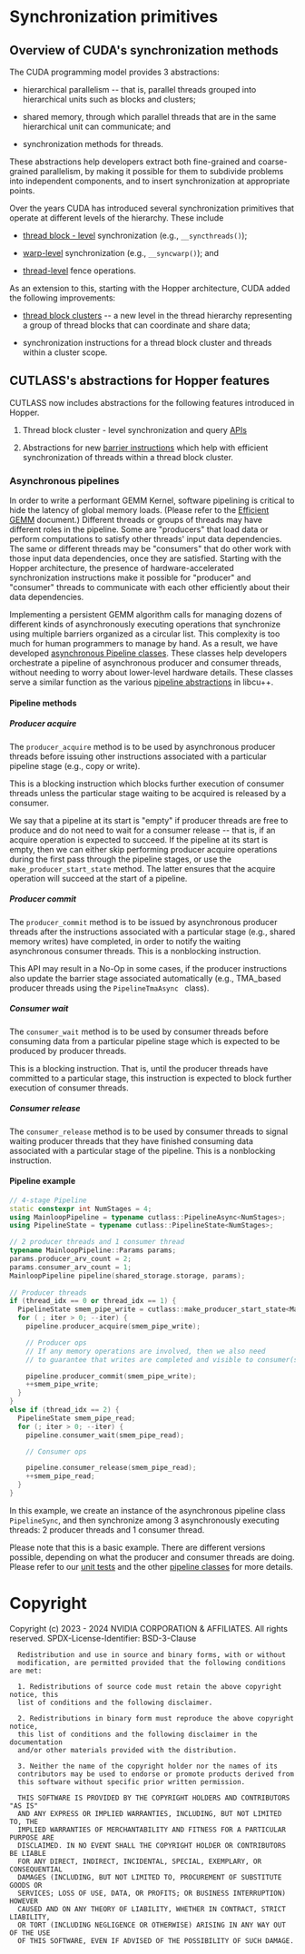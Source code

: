 # Synchronization primitives

## Overview of CUDA's synchronization methods

The CUDA programming model provides 3 abstractions:

* hierarchical parallelism -- that is, parallel threads
  grouped into hierarchical units such as blocks and clusters;

* shared memory, through which parallel threads that are
  in the same hierarchical unit can communicate; and

* synchronization methods for threads.

These abstractions help developers extract
both fine-grained and coarse-grained parallelism,
by making it possible for them to subdivide problems
into independent components,
and to insert synchronization at appropriate points.

Over the years CUDA has introduced several synchronization primitives
that operate at different levels of the hierarchy.
These include

* [thread block - level](https://docs.nvidia.com/cuda/cuda-c-programming-guide/index.html#synchronization-functions) synchronization (e.g., `__syncthreads()`);

* [warp-level](https://developer.nvidia.com/blog/using-cuda-warp-level-primitives/) synchronization (e.g., `__syncwarp()`); and

* [thread-level](https://docs.nvidia.com/cuda/cuda-c-programming-guide/#memory-fence-functions) fence operations.

As an extension to this, starting with the Hopper architecture, CUDA added the following improvements:

* [thread block clusters](https://docs.nvidia.com/cuda/cuda-c-programming-guide/index.html#thread-block-clusters) --
  a new level in the thread hierarchy representing
  a group of thread blocks that can coordinate and share data;

* synchronization instructions for a thread block cluster and threads within a cluster scope.

## CUTLASS's abstractions for Hopper features

CUTLASS now includes abstractions
for the following features introduced in Hopper.

1. Thread block cluster - level synchronization and query
   [APIs](/include/cute/arch/cluster_sm90.hpp)

2. Abstractions for new
   [barrier instructions](/include/cutlass/arch/barrier.h)
   which help with efficient synchronization
   of threads within a thread block cluster.

### Asynchronous pipelines

In order to write a performant GEMM Kernel,
software pipelining is critical to hide the latency of global memory loads.
(Please refer to the
[Efficient GEMM](/media/docs/efficient_gemm.md#pipelining) document.)
Different threads or groups of threads
may have different roles in the pipeline.
Some are "producers" that load data or perform computations
to satisfy other threads' input data dependencies.
The same or different threads may be "consumers"
that do other work with those input data dependencies,
once they are satisfied.
Starting with the Hopper architecture,
the presence of hardware-accelerated synchronization instructions
make it possible for "producer" and "consumer" threads
to communicate with each other efficiently
about their data dependencies.

Implementing a persistent GEMM algorithm calls for managing
dozens of different kinds of asynchronously executing operations
that synchronize using multiple barriers organized as a circular list.
This complexity is too much for human programmers to manage by hand.
As a result, we have developed
[asynchronous Pipeline classes](/include/cutlass/pipeline/).
These classes help developers orchestrate a pipeline
of asynchronous producer and consumer threads,
without needing to worry about lower-level hardware details.
These classes serve a similar function as the various
[pipeline abstractions](https://nvidia.github.io/libcudacxx/extended_api/synchronization_primitives/pipeline.html)
in libcu++.

#### Pipeline methods 
  
##### Producer acquire 

The `producer_acquire` method is to be used by asynchronous producer threads
before issuing other instructions associated with a particular pipeline stage
(e.g., copy or write).

This is a blocking instruction
which blocks further execution of consumer threads
unless the particular stage waiting to be acquired
is released by a consumer.

We say that a pipeline at its start is "empty" if producer threads are free to produce and do not need to wait for a consumer release -- that is, if an acquire operation is expected to succeed.  If the pipeline at its start is empty, then we can either skip performing producer acquire operations during the first pass through the pipeline stages, or use the `make_producer_start_state` method.  The latter ensures that the acquire operation will succeed at the start of a pipeline.

##### Producer commit

The `producer_commit` method is to be issued by asynchronous producer threads
after the instructions associated with a particular stage
(e.g., shared memory writes) have completed,
in order to notify the waiting asynchronous consumer threads.
This is a nonblocking instruction.

This API may result in a No-Op in some cases,
if the producer instructions also update the barrier stage associated automatically
(e.g., TMA_based producer threads using the  `PipelineTmaAsync ` class).

##### Consumer wait

The `consumer_wait` method is to be used by consumer threads
before consuming data from a particular pipeline stage
which is expected to be produced by producer threads.  

This is a blocking instruction.  That is,
until the producer threads have committed to a particular stage,
this instruction is expected to block further execution of consumer threads.

##### Consumer release

The `consumer_release` method is to be used by consumer threads
to signal waiting producer threads that they have finished consuming data
associated with a particular stage of the pipeline.
This is a nonblocking instruction.

#### Pipeline example

```c++
// 4-stage Pipeline
static constexpr int NumStages = 4;
using MainloopPipeline = typename cutlass::PipelineAsync<NumStages>;
using PipelineState = typename cutlass::PipelineState<NumStages>;

// 2 producer threads and 1 consumer thread 
typename MainloopPipeline::Params params;
params.producer_arv_count = 2;
params.consumer_arv_count = 1;
MainloopPipeline pipeline(shared_storage.storage, params);
  
// Producer threads
if (thread_idx == 0 or thread_idx == 1) {
  PipelineState smem_pipe_write = cutlass::make_producer_start_state<MainloopPipeline>();
  for ( ; iter > 0; --iter) {
    pipeline.producer_acquire(smem_pipe_write);

    // Producer ops
    // If any memory operations are involved, then we also need
    // to guarantee that writes are completed and visible to consumer(s).

    pipeline.producer_commit(smem_pipe_write);
    ++smem_pipe_write;
  }
}
else if (thread_idx == 2) {
  PipelineState smem_pipe_read;
  for (; iter > 0; --iter) {
    pipeline.consumer_wait(smem_pipe_read);

    // Consumer ops

    pipeline.consumer_release(smem_pipe_read);
    ++smem_pipe_read;
  }
}
```

In this example, we create an instance of the asynchronous pipeline class `PipelineSync`,
and then synchronize among 3 asynchronously executing threads:
2 producer threads and 1 consumer thread.

Please note that this is a basic example.
There are different versions possible,
depending on what the producer and consumer threads are doing.
Please refer to our [unit tests](/test/unit/pipeline)
and the other [pipeline classes](/include/cutlass/pipeline/pipeline.hpp)
for more details.

# Copyright

Copyright (c) 2023 - 2024 NVIDIA CORPORATION & AFFILIATES. All rights reserved.
SPDX-License-Identifier: BSD-3-Clause

```
  Redistribution and use in source and binary forms, with or without
  modification, are permitted provided that the following conditions are met:

  1. Redistributions of source code must retain the above copyright notice, this
  list of conditions and the following disclaimer.

  2. Redistributions in binary form must reproduce the above copyright notice,
  this list of conditions and the following disclaimer in the documentation
  and/or other materials provided with the distribution.

  3. Neither the name of the copyright holder nor the names of its
  contributors may be used to endorse or promote products derived from
  this software without specific prior written permission.

  THIS SOFTWARE IS PROVIDED BY THE COPYRIGHT HOLDERS AND CONTRIBUTORS "AS IS"
  AND ANY EXPRESS OR IMPLIED WARRANTIES, INCLUDING, BUT NOT LIMITED TO, THE
  IMPLIED WARRANTIES OF MERCHANTABILITY AND FITNESS FOR A PARTICULAR PURPOSE ARE
  DISCLAIMED. IN NO EVENT SHALL THE COPYRIGHT HOLDER OR CONTRIBUTORS BE LIABLE
  FOR ANY DIRECT, INDIRECT, INCIDENTAL, SPECIAL, EXEMPLARY, OR CONSEQUENTIAL
  DAMAGES (INCLUDING, BUT NOT LIMITED TO, PROCUREMENT OF SUBSTITUTE GOODS OR
  SERVICES; LOSS OF USE, DATA, OR PROFITS; OR BUSINESS INTERRUPTION) HOWEVER
  CAUSED AND ON ANY THEORY OF LIABILITY, WHETHER IN CONTRACT, STRICT LIABILITY,
  OR TORT (INCLUDING NEGLIGENCE OR OTHERWISE) ARISING IN ANY WAY OUT OF THE USE
  OF THIS SOFTWARE, EVEN IF ADVISED OF THE POSSIBILITY OF SUCH DAMAGE.
```
